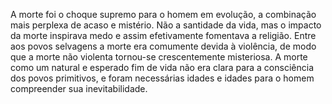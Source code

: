 ﻿A morte foi o choque supremo para o homem em evolução, a combinação mais perplexa de acaso e mistério. Não a santidade da vida, mas o impacto da morte inspirava medo e assim efetivamente fomentava a religião. Entre aos povos selvagens a morte era comumente devida à violência, de modo que a morte não violenta tornou-se crescentemente misteriosa. A morte como um natural e esperado fim de vida não era  clara para a consciência dos povos primitivos, e foram necessárias idades e idades para o homem compreender sua inevitabilidade.